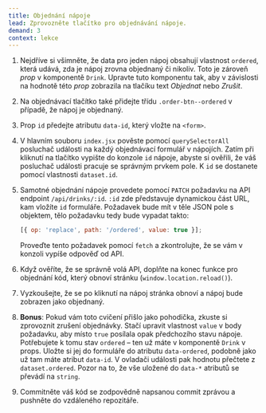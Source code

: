```yaml
---
title: Objednání nápoje
lead: Zprovozněte tlačítko pro objednávání nápoje.
demand: 3
context: lekce
---
```


1.  Nejdříve si všimněte, že data pro jeden nápoj obsahují vlastnost `ordered`, která udává, zda je nápoj zrovna objednaný či nikoliv. Toto je zároveň _prop_ v komponentě `Drink`. Upravte tuto komponentu tak, aby v závislosti na hodnotě této _prop_ zobrazila na tlačíku text _Objednat_ nebo _Zrušit_.
1.  Na objednávací tlačítko také přidejte třídu `.order-btn--ordered` v případě, že nápoj je objednaný.
1.  Prop `id` předejte atributu `data-id`, který vložte na `<form>`.
1.  V hlavním souboru `index.jsx` pověste pomocí `querySelectorAll` posluchač události na každý objednávací formulář v nápojích. Zatím při kliknutí na tlačítko vypište do konzole `id` nápoje, abyste si ověřili, že váš posluchač události pracuje se správným prvkem pole. K `id` se dostanete pomocí vlastnosti `dataset.id`.
1.  Samotné objednání nápoje provedete pomocí `PATCH` požadavku na API endpoint `/api/drinks/:id`. `:id` zde představuje dynamickou část URL, kam vložíte `id` formuláře. Požadavek bude mít v těle JSON pole s objektem, tělo požadavku tedy bude vypadat takto:

    ```js
    [{ op: 'replace', path: '/ordered', value: true }];
    ```

    Proveďte tento požadavek pomocí `fetch` a zkontrolujte, že se vám v konzoli vypíše odpověď od API.

1.  Když ověříte, že se správně volá API, doplňte na konec funkce pro objednání kód, který obnoví stránku (`window.location.reload()`).
1.  Vyzkoušejte, že se po kliknutí na nápoj stránka obnoví a nápoj bude zobrazen jako objednaný.
1.  **Bonus**: Pokud vám toto cvičení přišlo jako pohodička, zkuste si zprovoznit zrušení objednávky. Stačí upravit vlastnost `value` v body požadavku, aby místo `true` posílala opak předchozího stavu nápoje. Potřebujete k tomu stav `ordered` – ten už máte v komponentě `Drink` v props. Uložte si jej do formuláře do atributu `data-ordered`, podobně jako už tam máte atribut `data-id`. V ovladači události pak hodnotu přečtete z `dataset.ordered`. Pozor na to, že vše uložené do `data-*` atributů se převádí na `string`.
1.  Commitněte váš kód se zodpovědně napsanou commit zprávou a pushněte do vzdáleného repozitáře.
